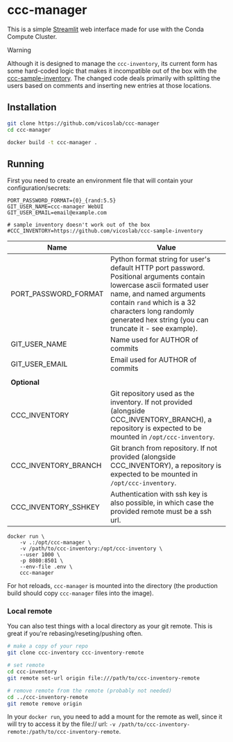 # ccc-manager
This is a simple [Streamlit](https://streamlit.io/) web interface made for use with the Conda Compute Cluster.

> [!WARNING]
> Although it is designed to manage the `ccc-inventory`, its current form has some hard-coded logic that makes it incompatible out of the box with the [ccc-sample-inventory](https://github.com/vicoslab/ccc-sample-inventory). The changed code deals primarily with splitting the users based on comments and inserting new entries at those locations.

## Installation
```bash
git clone https://github.com/vicoslab/ccc-manager
cd ccc-manager

docker build -t ccc-manager .
```

## Running
First you need to create an environment file that will contain your configuration/secrets:
```
PORT_PASSWORD_FORMAT={0}_{rand:5.5}
GIT_USER_NAME=ccc-manager WebUI
GIT_USER_EMAIL=email@example.com

# sample inventory doesn't work out of the box
#CCC_INVENTORY=https://github.com/vicoslab/ccc-sample-inventory
```

| Name | Value |
|------|-------|
| PORT_PASSWORD_FORMAT | Python format string for user's default HTTP port password. Positional arguments contain lowercase ascii formated user name, and named arguments contain `rand` which is a 32 characters long randomly generated hex string (you can truncate it - see example). |
| GIT_USER_NAME | Name used for AUTHOR of commits |
| GIT_USER_EMAIL | Email used for AUTHOR of commits |
|||
|**Optional**||
| CCC_INVENTORY | Git repository used as the inventory. If not provided (alongside CCC_INVENTORY_BRANCH), a repository is expected to be mounted in `/opt/ccc-inventory`.|
| CCC_INVENTORY_BRANCH | Git branch from repository. If not provided (alongside CCC_INVENTORY), a repository is expected to be mounted in `/opt/ccc-inventory`.|
| CCC_INVENTORY_SSHKEY | Authentication with ssh key is also possible, in which case the provided remote must be a ssh url. |

```
docker run \
    -v .:/opt/ccc-manager \
    -v /path/to/ccc-inventory:/opt/ccc-inventory \
    --user 1000 \
    -p 8080:8501 \
    --env-file .env \
    ccc-manager
```
For hot reloads, `ccc-manager` is mounted into the directory (the production build should copy `ccc-manager` files into the image).

### Local remote
You can also test things with a local directory as your git remote. This is great if you're rebasing/reseting/pushing often.

```bash
# make a copy of your repo
git clone ccc-inventory ccc-inventory-remote

# set remote 
cd ccc-inventory
git remote set-url origin file:///path/to/ccc-inventory-remote

# remove remote from the remote (probably not needed)
cd ../ccc-inventory-remote
git remote remove origin
```

In your `docker run`, you need to add a mount for the remote as well, since it will try to access it by the file:// url: `-v /path/to/ccc-inventory-remote:/path/to/ccc-inventory-remote`.
